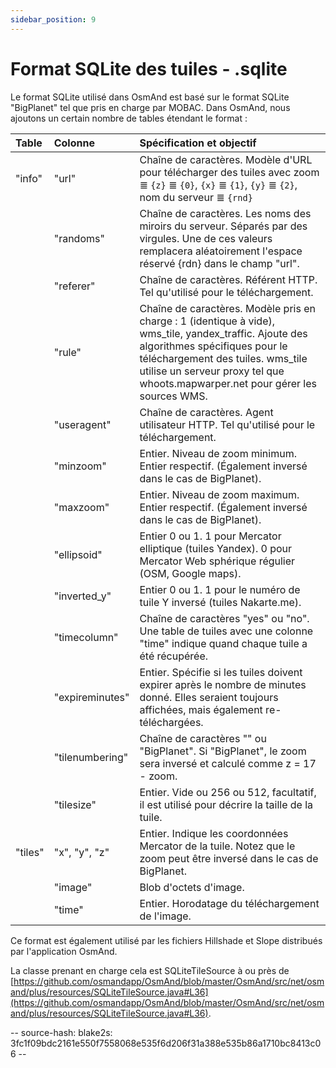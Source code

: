 ```yaml
---
sidebar_position: 9
---
```


# Format SQLite des tuiles - .sqlite

Le format SQLite utilisé dans OsmAnd est basé sur le format SQLite "BigPlanet" tel que pris en charge par MOBAC. Dans OsmAnd, nous ajoutons un certain nombre de tables étendant le format :

|Table|Colonne|Spécification et objectif|
|:----|:-----|:---------------|
|"info"|"url"|Chaîne de caractères. Modèle d'URL pour télécharger des tuiles avec zoom ≣ `{z}` ≣ `{0}`, `{x}` ≣ `{1}`, `{y}` ≣ `{2}`, nom du serveur ≣ `{rnd}`|
||"randoms"|Chaîne de caractères. Les noms des miroirs du serveur. Séparés par des virgules. Une de ces valeurs remplacera aléatoirement l'espace réservé {rdn} dans le champ "url".|
||"referer"|Chaîne de caractères. Référent HTTP. Tel qu'utilisé pour le téléchargement.|
||"rule"|Chaîne de caractères. Modèle pris en charge : 1 (identique à vide), wms_tile, yandex_traffic. Ajoute des algorithmes spécifiques pour le téléchargement des tuiles. wms_tile utilise un serveur proxy tel que whoots.mapwarper.net pour gérer les sources WMS.|
||"useragent"|Chaîne de caractères. Agent utilisateur HTTP. Tel qu'utilisé pour le téléchargement.|
||"minzoom"|Entier. Niveau de zoom minimum. Entier respectif. (Également inversé dans le cas de BigPlanet).|
||"maxzoom"|Entier. Niveau de zoom maximum. Entier respectif. (Également inversé dans le cas de BigPlanet).|
||"ellipsoid"|Entier 0 ou 1. 1 pour Mercator elliptique (tuiles Yandex). 0 pour Mercator Web sphérique régulier (OSM, Google maps).|
||"inverted\_y"|Entier 0 ou 1. 1 pour le numéro de tuile Y inversé (tuiles Nakarte.me).|
||"timecolumn"|Chaîne de caractères "yes" ou "no". Une table de tuiles avec une colonne "time" indique quand chaque tuile a été récupérée.|
||"expireminutes"|Entier. Spécifie si les tuiles doivent expirer après le nombre de minutes donné. Elles seraient toujours affichées, mais également re-téléchargées.|
||"tilenumbering"|Chaîne de caractères "" ou "BigPlanet". Si "BigPlanet", le zoom sera inversé et calculé comme z = 17 - zoom.|
||"tilesize"| Entier. Vide ou 256 ou 512, facultatif, il est utilisé pour décrire la taille de la tuile.|
|"tiles"|"x", "y", "z"|Entier. Indique les coordonnées Mercator de la tuile. Notez que le zoom peut être inversé dans le cas de BigPlanet.|
||"image"|Blob d'octets d'image.|
||"time"|Entier. Horodatage du téléchargement de l'image.|

Ce format est également utilisé par les fichiers Hillshade et Slope distribués par l'application OsmAnd.

La classe prenant en charge cela est SQLiteTileSource à ou près de [https://github.com/osmandapp/OsmAnd/blob/master/OsmAnd/src/net/osmand/plus/resources/SQLiteTileSource.java#L36](https://github.com/osmandapp/OsmAnd/blob/master/OsmAnd/src/net/osmand/plus/resources/SQLiteTileSource.java#L36).

-- source-hash: blake2s: 3fc1f09bdc2161e550f7558068e535f6d206f31a388e535b86a1710bc8413c06 --
